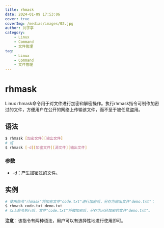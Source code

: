 ```yaml
---
title: rhmask
date: 2024-01-09 17:53:06
cover: true
coverImg: /medias/images/02.jpg
author: 刘宇亭
category:
    - Linux
    - Command
    - 文件管理
tag:
    - Linux
    - Command
    - 文件管理
---
```

# rhmask

Linux rhmask命令用于对文件进行加密和解密操作。执行rhmask指令可制作加密过的文件，方便用户在公开的网络上传输该文件，而不至于被任意盗用。

## 语法

```bash
$ rhmask [加密文件][输出文件]
# 或
$ rhmask [-d][加密文件][源文件][输出文件]
```

### 参数

- -d：产生加密过的文件。

## 实例

```bash
# 使用指令"rhmask"将加密文件"code.txt"进行加密后，另存为输出文件"demo.txt"：
$ rhmask code.txt demo.txt
# 以上命令执行后，文件"code.txt"将被加密后，另存为已经加密的文件"demo.txt"。
```

**注意**：该指令有两种语法，用户可以有选择性地进行使用即可。
